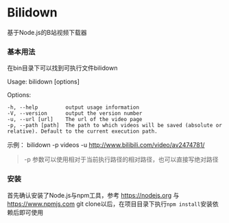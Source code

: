 # Bilidown
基于Node.js的B站视频下载器

### 基本用法

在bin目录下可以找到可执行文件bilidown

Usage: bilidown [options]

  Options:

    -h, --help         output usage information
    -V, --version      output the version number
    -u, --url [url]    The url of the video page
    -p, --path [path]  The path to which videos will be saved (absolute or relative). Default to the current execution path.

示例：
bilidown -p videos -u http://www.bilibili.com/video/av2474781/

> -p 参数可以使用相对于当前执行路径的相对路径，也可以直接写绝对路径

### 安装

首先确认安装了Node.js与npm工具，参考 https://nodejs.org 与 https://www.npmjs.com
git clone以后，在项目目录下执行`npm install`安装依赖后即可使用
